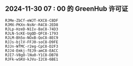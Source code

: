 ## 2024-11-30 07 : 00 的 GreenHub 许可证
```
RJMe-ZbCf-eWJT-KXC8-C8DF
RJMX-PKXn-NsNr-R4C8-2ED8
RJLp-HzeD-N1Iv-BaC8-74D3
RJLN-ScKE-UgQD-QFC8-1793
RJLM-Bh5o-NOxB-QoC8-8EC9
RJJs-bjlV-FFJ0-soC8-D9FE
RJJn-WfMC-r2eg-CpC8-D2F3
RJJ4-Emkj-fEJ9-amC8-EACC
RJI7-V8gO-lNu0-Y1C8-DB78
RJFk-wSKU-kJVu-I2C8-6BE1
```
